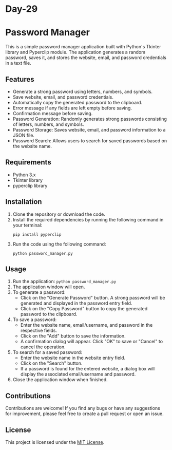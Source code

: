 # Day-29

# Password Manager

This is a simple password manager application built with Python's Tkinter library and Pyperclip module. The application generates a random password, saves it, and stores the website, email, and password credentials in a text file.

## Features

* Generate a strong password using letters, numbers, and symbols.
* Save website, email, and password credentials.
* Automatically copy the generated password to the clipboard.
* Error message if any fields are left empty before saving.
* Confirmation message before saving.
* Password Generation: Randomly generates strong passwords consisting of letters, numbers, and symbols.
* Password Storage: Saves website, email, and password information to a JSON file.
* Password Search: Allows users to search for saved passwords based on the website name.

## Requirements

- Python 3.x
- Tkinter library
- pyperclip library

## Installation

1. Clone the repository or download the code.
2. Install the required dependencies by running the following command in your terminal:
   ```
   pip install pyperclip
   ```
3. Run the code using the following command:
   ```
   python password_manager.py
   ```
   
## Usage

1. Run the application: `python password_manager.py`
2. The application window will open.
3. To generate a password:
   - Click on the "Generate Password" button. A strong password will be generated and displayed in the password entry field.
   - Click on the "Copy Password" button to copy the generated password to the clipboard.
4. To save a password:
   - Enter the website name, email/username, and password in the respective fields.
   - Click on the "Add" button to save the information.
   - A confirmation dialog will appear. Click "OK" to save or "Cancel" to cancel the operation.
5. To search for a saved password:
   - Enter the website name in the website entry field.
   - Click on the "Search" button.
   - If a password is found for the entered website, a dialog box will display the associated email/username and password.
6. Close the application window when finished.

## Contributions

Contributions are welcome! If you find any bugs or have any suggestions for improvement, please feel free to create a pull request or open an issue.

## License

This project is licensed under the [MIT License](https://opensource.org/licenses/MIT).